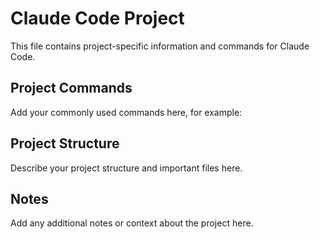 # Claude Code Project

This file contains project-specific information and commands for Claude Code.

## Project Commands

Add your commonly used commands here, for example:


## Project Structure

Describe your project structure and important files here.

## Notes

Add any additional notes or context about the project here.